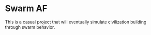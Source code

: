 # Swarm AF

This is a casual project that will eventually simulate civilization building through swarm behavior.
